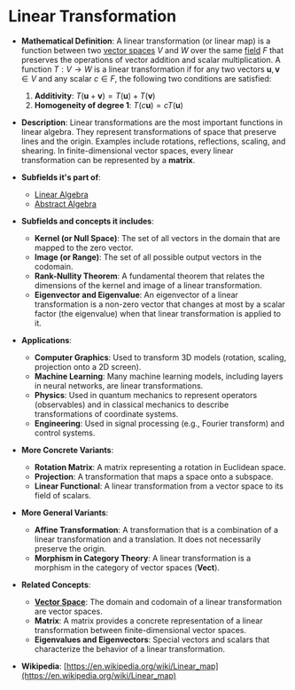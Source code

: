 # Linear Transformation

- **Mathematical Definition**: A linear transformation (or linear map) is a function between two [vector spaces](./vector_space.md) $V$ and $W$ over the same [field](../algebra/field.md) $F$ that preserves the operations of vector addition and scalar multiplication. A function $T: V \to W$ is a linear transformation if for any two vectors $\mathbf{u}, \mathbf{v} \in V$ and any scalar $c \in F$, the following two conditions are satisfied:
    1.  **Additivity**: $T(\mathbf{u} + \mathbf{v}) = T(\mathbf{u}) + T(\mathbf{v})$
    2.  **Homogeneity of degree 1**: $T(c\mathbf{u}) = cT(\mathbf{u})$

- **Description**: Linear transformations are the most important functions in linear algebra. They represent transformations of space that preserve lines and the origin. Examples include rotations, reflections, scaling, and shearing. In finite-dimensional vector spaces, every linear transformation can be represented by a **matrix**.

- **Subfields it's part of**:
    - [Linear Algebra](https://en.wikipedia.org/wiki/Linear_algebra)
    - [Abstract Algebra](https://en.wikipedia.org/wiki/Abstract_algebra)

- **Subfields and concepts it includes**:
    - **Kernel (or Null Space)**: The set of all vectors in the domain that are mapped to the zero vector.
    - **Image (or Range)**: The set of all possible output vectors in the codomain.
    - **Rank-Nullity Theorem**: A fundamental theorem that relates the dimensions of the kernel and image of a linear transformation.
    - **Eigenvector and Eigenvalue**: An eigenvector of a linear transformation is a non-zero vector that changes at most by a scalar factor (the eigenvalue) when that linear transformation is applied to it.

- **Applications**:
    - **Computer Graphics**: Used to transform 3D models (rotation, scaling, projection onto a 2D screen).
    - **Machine Learning**: Many machine learning models, including layers in neural networks, are linear transformations.
    - **Physics**: Used in quantum mechanics to represent operators (observables) and in classical mechanics to describe transformations of coordinate systems.
    - **Engineering**: Used in signal processing (e.g., Fourier transform) and control systems.

- **More Concrete Variants**:
    - **Rotation Matrix**: A matrix representing a rotation in Euclidean space.
    - **Projection**: A transformation that maps a space onto a subspace.
    - **Linear Functional**: A linear transformation from a vector space to its field of scalars.

- **More General Variants**:
    - **Affine Transformation**: A transformation that is a combination of a linear transformation and a translation. It does not necessarily preserve the origin.
    - **Morphism in Category Theory**: A linear transformation is a morphism in the category of vector spaces (**Vect**).

- **Related Concepts**:
    - **[Vector Space](./vector_space.md)**: The domain and codomain of a linear transformation are vector spaces.
    - **Matrix**: A matrix provides a concrete representation of a linear transformation between finite-dimensional vector spaces.
    - **Eigenvalues and Eigenvectors**: Special vectors and scalars that characterize the behavior of a linear transformation.

- **Wikipedia**: [https://en.wikipedia.org/wiki/Linear_map](https://en.wikipedia.org/wiki/Linear_map)
